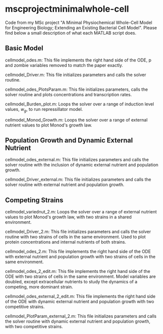 # mscprojectminimalwhole-cell
Code from my MSc project "A Minimal Physiochemical Whole-Cell Model for Engineering Biology; Extending an Existing Bacterial Cell Model". Please find below a small description of what each MATLAB script does.


## Basic Model

cellmodel_odes.m: This file implements the right hand side of the ODE, p and zombie variables removed to match the paper exactly.

cellmodel_Driver.m: This file initializes parameters and calls the solver routine.

cellmodel_odes_PlotsParam.m: This file initializes parameters, calls the solver routine and plots concentrations and transcription rates.

cellmodel_Burden_plot.m: Loops the solver over a range of induction level values, $w_g$, to run repressillator model. 

cellmodel_Monod_Growth.m: Loops the solver over a range of external nutrient values to plot Monod's growth law.


## Population Growth and Dynamic External Nutrient

cellmodel_odes_external.m: This file initializes parameters and calls the solver routine with the inclusion of dynamic external nutrient and population growth. 

cellmodel_Driver_external.m: This file initializes parameters and calls the solver routine with external nutrient and population growth.


## Competing Strains

cellmodel_variednut_2.m: Loops the solver over a range of external nutrient values to plot Monod's growth law, with two strains in a shared environment.


cellmodel_Driver_2.m: This file initializes parameters and calls the solver routine with two strains of cells in the same environment. Used to plot protein concentrations and internal nutrients of both strains.

cellmodel_odes_2.m: This file implements the right hand side of the ODE with external nutrient and population growth with two strains of cells in the same environment.

cellmodel_odes_2_edit.m: This file implements the right hand side of the ODE with two strains of cells in the same environment. Model variables are doubled, except extracellular nutrients to study the dynamics of a competing, more dominant strain.

cellmodel_odes_external_2_edit.m: This file implements the right hand side of the ODE with dynamic external nutrient and population growth with two competitive strains.

cellmodel_PlotParam_external_2.m: This file initializes parameters and calls the solver routine with dynamic external nutrient and population growth, with two competitive strains.
